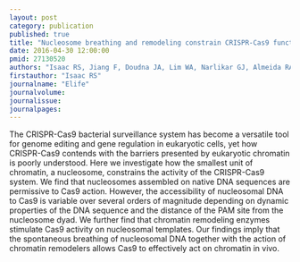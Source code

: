 ```yaml
---
layout: post
category: publication
published: true
title: "Nucleosome breathing and remodeling constrain CRISPR-Cas9 function."
date: 2016-04-30 12:00:00
pmid: 27130520
authors: "Isaac RS, Jiang F, Doudna JA, Lim WA, Narlikar GJ, Almeida RA"
firstauthor: "Isaac RS"
journalname: "Elife"
journalvolume: 
journalissue: 
journalpages: 
---
```


The CRISPR-Cas9 bacterial surveillance system has become a versatile tool for genome editing and gene regulation in eukaryotic cells, yet how CRISPR-Cas9 contends with the barriers presented by eukaryotic chromatin is poorly understood. Here we investigate how the smallest unit of chromatin, a nucleosome, constrains the activity of the CRISPR-Cas9 system. We find that nucleosomes assembled on native DNA sequences are permissive to Cas9 action. However, the accessibility of nucleosomal DNA to Cas9 is variable over several orders of magnitude depending on dynamic properties of the DNA sequence and the distance of the PAM site from the nucleosome dyad. We further find that chromatin remodeling enzymes stimulate Cas9 activity on nucleosomal templates. Our findings imply that the spontaneous breathing of nucleosomal DNA together with the action of chromatin remodelers allows Cas9 to effectively act on chromatin in vivo.

